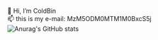 👋 Hi, I’m ColdBin 
<br/>
📫 this is my e-mail: MzM5ODM0MTM1M0BxcS5j
<br/>
![Anurag's GitHub stats](https://github-readme-stats.vercel.app/api?username=liuhaibin123456789&count_private=true)

<!---
liuhaibin123456789/liuhaibin123456789 is a ✨ special ✨ repository because its `README.md` (this file) appears on your GitHub profile.
You can click the Preview link to take a look at your changes.
--->
